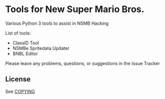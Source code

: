 Tools for New Super Mario Bros.
===============================

Various Python 3 tools to assist in NSMB Hacking

List of tools:
* ClassID Tool
* NSMBe Spritedata Updater
* BNBL Editor

Please leave any problems, questions, or suggestions in the Issue Tracker

License
-------

See [COPYING](COPYING)
